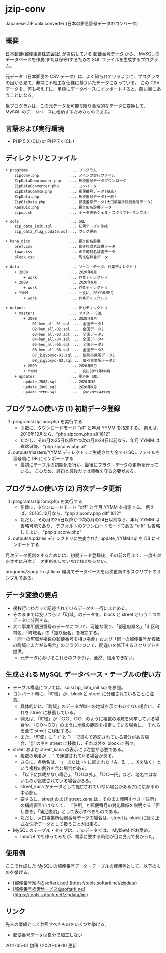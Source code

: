 jzip-conv
=========

Japanese ZIP data converter (日本の郵便番号データのコンバータ)

概要
----

[日本郵便(郵便事業株式会社)](http://www.post.japanpost.jp/index.html) が提供している [郵便番号データ](http://www.post.japanpost.jp/zipcode/download.html) から、
MySQL のデータベースを作成(または保守)するための SQL ファイルを生成するプログラム。

元データ（日本郵便の CSV データ）は、よく知られているように、プログラマの目から見て、非常に不細工な仕様に基づいたデータになっている。
この CSV データを、何も考えずに、単純にデータベースにインポートすると、酷い目にあうことになる。

当プログラムは、この元データを可能な限り合理的なデータに変換して、MySQL のデータベースに格納するためのものである。

言語および実行環境
------------------

+ PHP 5.X (CLI) or PHP 7.x (CLI)

ディレクトリとファイル
--------------------

    + programs                   ... プログラム
        zipconv.php              ... メインの実行ファイル
        ZipDataDownloader.php    ... 郵便番号データダウンローダ
        ZipDataConverter.php     ... コンバータ
        ZipDataCommon.php        ... 郵便番号データ(基底)
        ZipData.php              ... 郵便番号データ(一般)
        ZipBizData.php           ... 郵便番号データ(大口事業所個別番号データ)
        KanaDic.php              ... 振り仮名辞書データ
        zipup.sh                 ... データ更新シェル・スクリプト(サンプル)

    + sqls                       ... SQL
        zip_data_init.sql        ... 初期テーブル作成
        zip_data_flag_update.sql ... フラグ更新

    + kana_dics                  ... 振り仮名辞書
        pref.csv                 ... 都道府県名辞書データ
        town.csv                 ... 市区町村名辞書データ
        block.csv                ... 町域名辞書データ

    + data                       ... ソース・データ、作業ディレクトリ
        + 2008                   ... 2020年8月
            + work               ... 作業ディレクトリ
        + 2009                   ... 2020年9月
            + work               ... 作業ディレクトリ
        + YYMM                   ... 一般に、20YY年MM月
            + work               ... 作業ディレクトリ

    + outputs                    ... 出力ディレクトリ
        + masters                ... マスター SQL
            + 2008               ... 2020年8月
                01-ken_all-01.sql  ... 全国データ1
                02-ken_all-02.sql  ... 全国データ2
                03-ken_all-03.sql  ... 全国データ3
                04-ken_all-04.sql  ... 全国データ4
                05-ken_all-05.sql  ... 全国データ5
                06-ken_all-06.sql  ... 全国データ6
                07_jigyosyo-01.sql ... 個別事業所データ1
                08_jigyosyo-02.sql ... 個別事業所データ2
            + 2009               ... 2020年9月
            + YYMM               ... 一般に20YY年MM月
        + updates                ... 更新用 SQL
            update_2008.sql      ... 2020年38
            update_2009.sql      ... 2020年9月
            update_YYMM.sql      ... 一般に20YY年MM月

プログラムの使い方 (1) 初期データ登録
-----------------------------------

1. programs/zipconv.php を実行する
    + 引数に、ダウンロードモード "all" と年月 YYMM を指定する。
      例えば、2016年12月なら、"php zipconv.php all 1612"
    + ただし、その月の25日以降かつ次の月の24日以前なら、年月 YYMM は省略可能。 "php zipconv.php all"
2. outputs/masters/YYMM ディレクトリに生成された全ての SQL ファイルを番号順に DB にインポートする
    + 最初にテーブルの初期化を行い、最後にフラグ・データの更新を行っている。
      このため、最初と最後だけは順番を守る必要がある。

プログラムの使い方 (2) 月次データ更新
-----------------------------------

1. programs/zipconv.php を実行する
    + 引数に、ダウンロードモード "diff" と年月 YYMM を指定する。
      例えば、2016年12月なら、"php zipconv.php diff 1612"
    + ただし、その月の25日以降かつ次の月の24日以前なら、年月 YYMM は省略可能であり、
      デフォルトのダウンロードモードである "diff" も省略してよい。 "php zipconv.php"
2. outputs/updates ディレクトリに生成された update_YYMM.sql を DB にインポートする

月次データ更新をするためには、初期データ登録後、その前の月まで、一度も欠かさずに月次データ更新をしていなければならない。

programs/zipup.sh は linux 環境でデータベースを月次更新するスクリプトのサンプルである。

データ変換の要点
----------------

+ 複数行にわたって記述されているデータを一行にまとめる。
+ そのままでは扱いづらい「町域」のデータを、block と street という二つのデータに分割する。
+ 大口事業所個別番号のデータについて、可能な限り、「都道府県名」「市区町村名」「町域名」の「振り仮名」を補完する。
+ 「同一の町域が複数の郵便番号を持つ場合」および「同一の郵便番号が複数の町域にまたがる場合」のフラグについて、間違いを修正するスクリプトを提供。
    + 元データにおけるこれらのフラグは、全然、信用できない。

生成される MySQL データベース・テーブルの使い方
---------------------------------------------

+ テーブル構造については、sqls/zip_data_init.sql を参照。
+ コンバート時に、「町域」が、block と street に分離されていることに注意。
    + 具体的には、「町域」のデータが単一の地域を示すものでない場合に、それを street に移動している。
    + 例えば、「町域」が「○○、○○」のように複数の地域を列挙している場合や、「○○〜○○」のように地域の範囲を指定している場合に、
    それらを全て street に移動する。
    + また、「町域」に '（' と '）' で囲んで追記されている部分がある場合、'()' の中を street に移動し、それ以外を block に
    残す。
+ street および street_kana の表示には注意が必要である。
    + 複数の地名が '、' で連結されている場合がある。
    + さらに、各地名は、「」 または <> に囲まれた「A、B、...、Xを除く」という複数の例外を含む場合がある。
    + 「以下に掲載がない場合」、「○○以外」、「○○一円」など、地名ではないものが記載されている場合がある。
    + street_kana がデータとして提供されていない場合がある(特に京都市の中心部)。
    + 要するに、street および street_kana は、そのまま使用すべき「住所」の構成要素ではなくて、
    「住所」と郵便番号の対応関係を説明する「但し書き」「補足説明」として表示すべきものである。
    + ただし、大口事業所個別番号データの場合は、street は block に続く正式な住所データとして扱うことが出来る。
+ MySQL のテーブル・タイプは、このデータでは、 MyISAM がお奨め。
    + InnoDB でも作ってみたが、検索に要する時間が目に見えて長かった。

使用例
------

ここで作成した MySQL の郵便番号データ・テーブルの使用例として、以下のものを挙げる。

+ [郵便番号案内@softark.net] (https://tools.softark.net/zipdata)
+ [郵便番号検索サービス@softark.net] (https://tools.softark.net/zipdata/api)

リンク
------

先人の業績として参照すべきものをいくつか挙げる。

+ [ 郵便番号データは自分で加工しない](http://d.hatena.ne.jp/dayflower/20100929/1285744153)

2011-05-01 初稿 / 2020-09-10 更新
